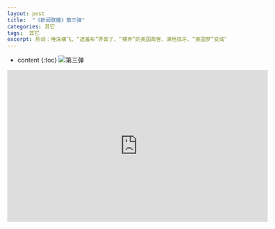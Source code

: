 ```yaml
---
layout: post
title:  "《新闻联播》第三弹"
categories: 其它
tags:  其它
excerpt: 热词：唾沫横飞、“遮羞布”弄丢了、“裸奔”的美国政客、满地找牙、“美国梦”变成“美国噩梦”、能不讲理就不讲理、选择性色盲、撒谎不脸红、自黑……
---
```


* content
{:toc}
![第三弹](https://pics5.baidu.com/feed/9213b07eca8065383ee63fecc1ba9341ac3482a9.jpeg?token=b989ba0cdf5a2834224c0f4f519010c2&s=3003E8B6091225E9043AA69B0300D08C)



<iframe 
    height=350 
    width=600 
    src="https://vd3.bdstatic.com/mda-jgtc1mnv1vgwmu8v/mda-jgtc1mnv1vgwmu8v.mp4?playlist=%5B%22hd%22%2C%22sc%22%5D" 
    frameborder=0 
    allowfullscreen>
</iframe>